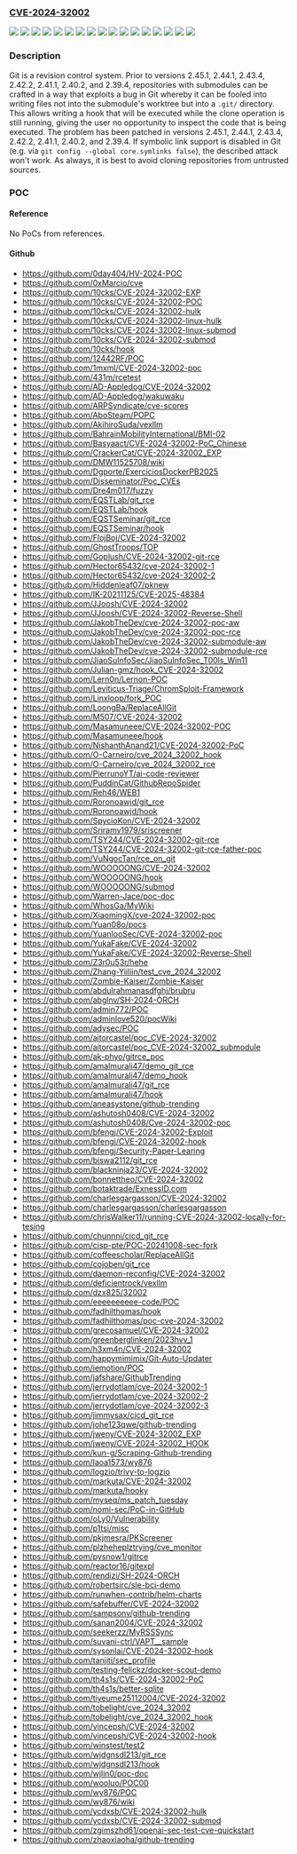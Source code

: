 ### [CVE-2024-32002](https://cve.mitre.org/cgi-bin/cvename.cgi?name=CVE-2024-32002)
![](https://img.shields.io/static/v1?label=Product&message=git&color=blue)
![](https://img.shields.io/static/v1?label=Version&message=%3C%202.39.4%20&color=brightgreen)
![](https://img.shields.io/static/v1?label=Version&message=%3D%202.41.0%20&color=brightgreen)
![](https://img.shields.io/static/v1?label=Version&message=%3D%202.44.0%20&color=brightgreen)
![](https://img.shields.io/static/v1?label=Version&message=%3D%202.45.0%20&color=brightgreen)
![](https://img.shields.io/static/v1?label=Version&message=%3E%3D%202.40.0%2C%20%3C%202.40.2%20&color=brightgreen)
![](https://img.shields.io/static/v1?label=Version&message=%3E%3D%202.42.0%2C%20%3C%202.42.2%20&color=brightgreen)
![](https://img.shields.io/static/v1?label=Version&message=%3E%3D%202.43.0%2C%20%3C%202.43.4%20&color=brightgreen)
![](https://img.shields.io/static/v1?label=Version&message=0%20&color=brightgreen)
![](https://img.shields.io/static/v1?label=Version&message=2.40.0%20&color=brightgreen)
![](https://img.shields.io/static/v1?label=Version&message=2.41.0%20&color=brightgreen)
![](https://img.shields.io/static/v1?label=Version&message=2.42.0%20&color=brightgreen)
![](https://img.shields.io/static/v1?label=Version&message=2.43%20&color=brightgreen)
![](https://img.shields.io/static/v1?label=Version&message=2.44.0%20&color=brightgreen)
![](https://img.shields.io/static/v1?label=Version&message=2.45.0%20&color=brightgreen)
![](https://img.shields.io/static/v1?label=Vulnerability&message=CWE-22%3A%20Improper%20Limitation%20of%20a%20Pathname%20to%20a%20Restricted%20Directory%20('Path%20Traversal')&color=brightgreen)
![](https://img.shields.io/static/v1?label=Vulnerability&message=CWE-434%3A%20Unrestricted%20Upload%20of%20File%20with%20Dangerous%20Type&color=brightgreen)

### Description

Git is a revision control system. Prior to versions 2.45.1, 2.44.1, 2.43.4, 2.42.2, 2.41.1, 2.40.2, and 2.39.4, repositories with submodules can be crafted in a way that exploits a bug in Git whereby it can be fooled into writing files not into the submodule's worktree but into a `.git/` directory. This allows writing a hook that will be executed while the clone operation is still running, giving the user no opportunity to inspect the code that is being executed. The problem has been patched in versions 2.45.1, 2.44.1, 2.43.4, 2.42.2, 2.41.1, 2.40.2, and 2.39.4. If symbolic link support is disabled in Git (e.g. via `git config --global core.symlinks false`), the described attack won't work. As always, it is best to avoid cloning repositories from untrusted sources.

### POC

#### Reference
No PoCs from references.

#### Github
- https://github.com/0day404/HV-2024-POC
- https://github.com/0xMarcio/cve
- https://github.com/10cks/CVE-2024-32002-EXP
- https://github.com/10cks/CVE-2024-32002-POC
- https://github.com/10cks/CVE-2024-32002-hulk
- https://github.com/10cks/CVE-2024-32002-linux-hulk
- https://github.com/10cks/CVE-2024-32002-linux-submod
- https://github.com/10cks/CVE-2024-32002-submod
- https://github.com/10cks/hook
- https://github.com/12442RF/POC
- https://github.com/1mxml/CVE-2024-32002-poc
- https://github.com/431m/rcetest
- https://github.com/AD-Appledog/CVE-2024-32002
- https://github.com/AD-Appledog/wakuwaku
- https://github.com/ARPSyndicate/cve-scores
- https://github.com/AboSteam/POPC
- https://github.com/AkihiroSuda/vexllm
- https://github.com/BahrainMobilityInternational/BMI-02
- https://github.com/Basyaact/CVE-2024-32002-PoC_Chinese
- https://github.com/CrackerCat/CVE-2024-32002_EXP
- https://github.com/DMW11525708/wiki
- https://github.com/Dgporte/ExerciciosDockerPB2025
- https://github.com/Disseminator/Poc_CVEs
- https://github.com/Dre4m017/fuzzy
- https://github.com/EQSTLab/git_rce
- https://github.com/EQSTLab/hook
- https://github.com/EQSTSeminar/git_rce
- https://github.com/EQSTSeminar/hook
- https://github.com/FlojBoj/CVE-2024-32002
- https://github.com/GhostTroops/TOP
- https://github.com/Goplush/CVE-2024-32002-git-rce
- https://github.com/Hector65432/cve-2024-32002-1
- https://github.com/Hector65432/cve-2024-32002-2
- https://github.com/Hiddenleaf07/pknew
- https://github.com/IK-20211125/CVE-2025-48384
- https://github.com/JJoosh/CVE-2024-32002
- https://github.com/JJoosh/CVE-2024-32002-Reverse-Shell
- https://github.com/JakobTheDev/cve-2024-32002-poc-aw
- https://github.com/JakobTheDev/cve-2024-32002-poc-rce
- https://github.com/JakobTheDev/cve-2024-32002-submodule-aw
- https://github.com/JakobTheDev/cve-2024-32002-submodule-rce
- https://github.com/JiaoSuInfoSec/JiaoSuInfoSec_T00ls_Win11
- https://github.com/Julian-gmz/hook_CVE-2024-32002
- https://github.com/Lern0n/Lernon-POC
- https://github.com/Leviticus-Triage/ChromSploit-Framework
- https://github.com/Linxloop/fork_POC
- https://github.com/LoongBa/ReplaceAllGit
- https://github.com/M507/CVE-2024-32002
- https://github.com/Masamuneee/CVE-2024-32002-POC
- https://github.com/Masamuneee/hook
- https://github.com/NishanthAnand21/CVE-2024-32002-PoC
- https://github.com/O-Carneiro/cve_2024_32002_hook
- https://github.com/O-Carneiro/cve_2024_32002_rce
- https://github.com/PierrunoYT/ai-code-reviewer
- https://github.com/PuddinCat/GithubRepoSpider
- https://github.com/Reh46/WEB1
- https://github.com/Roronoawjd/git_rce
- https://github.com/Roronoawjd/hook
- https://github.com/SpycioKon/CVE-2024-32002
- https://github.com/Sriramv1979/sriscreener
- https://github.com/TSY244/CVE-2024-32002-git-rce
- https://github.com/TSY244/CVE-2024-32002-git-rce-father-poc
- https://github.com/VuNgocTan/rce_on_git
- https://github.com/WOOOOONG/CVE-2024-32002
- https://github.com/WOOOOONG/hook
- https://github.com/WOOOOONG/submod
- https://github.com/Warren-Jace/poc-doc
- https://github.com/WhosGa/MyWiki
- https://github.com/XiaomingX/cve-2024-32002-poc
- https://github.com/Yuan08o/pocs
- https://github.com/YuanlooSec/CVE-2024-32002-poc
- https://github.com/YukaFake/CVE-2024-32002
- https://github.com/YukaFake/CVE-2024-32002-Reverse-Shell
- https://github.com/Z3r0u53r/hehe
- https://github.com/Zhang-Yiiliin/test_cve_2024_32002
- https://github.com/Zombie-Kaiser/Zombie-Kaiser
- https://github.com/abdulrahmanasdfghj/brubru
- https://github.com/abglnv/SH-2024-ORCH
- https://github.com/admin772/POC
- https://github.com/adminlove520/pocWiki
- https://github.com/adysec/POC
- https://github.com/aitorcastel/poc_CVE-2024-32002
- https://github.com/aitorcastel/poc_CVE-2024-32002_submodule
- https://github.com/ak-phyo/gitrce_poc
- https://github.com/amalmurali47/demo_git_rce
- https://github.com/amalmurali47/demo_hook
- https://github.com/amalmurali47/git_rce
- https://github.com/amalmurali47/hook
- https://github.com/aneasystone/github-trending
- https://github.com/ashutosh0408/CVE-2024-32002
- https://github.com/ashutosh0408/Cve-2024-32002-poc
- https://github.com/bfengj/CVE-2024-32002-Exploit
- https://github.com/bfengj/CVE-2024-32002-hook
- https://github.com/bfengj/Security-Paper-Learing
- https://github.com/biswa2112/git_rce
- https://github.com/blackninja23/CVE-2024-32002
- https://github.com/bonnettheo/CVE-2024-32002
- https://github.com/botaktrade/ExnessID.com
- https://github.com/charlesgargasson/CVE-2024-32002
- https://github.com/charlesgargasson/charlesgargasson
- https://github.com/chrisWalker11/running-CVE-2024-32002-locally-for-tesing
- https://github.com/chunnni/cicd_git_rce
- https://github.com/cisp-pte/POC-20241008-sec-fork
- https://github.com/coffeescholar/ReplaceAllGit
- https://github.com/cojoben/git_rce
- https://github.com/daemon-reconfig/CVE-2024-32002
- https://github.com/deficientrock/vexllm
- https://github.com/dzx825/32002
- https://github.com/eeeeeeeeee-code/POC
- https://github.com/fadhilthomas/hook
- https://github.com/fadhilthomas/poc-cve-2024-32002
- https://github.com/grecosamuel/CVE-2024-32002
- https://github.com/greenberglinken/2023hvv_1
- https://github.com/h3xm4n/CVE-2024-32002
- https://github.com/happymimimix/Git-Auto-Updater
- https://github.com/iemotion/POC
- https://github.com/jafshare/GithubTrending
- https://github.com/jerrydotlam/cve-2024-32002-1
- https://github.com/jerrydotlam/cve-2024-32002-2
- https://github.com/jerrydotlam/cve-2024-32002-3
- https://github.com/jimmysax/cicd_git_rce
- https://github.com/johe123qwe/github-trending
- https://github.com/jweny/CVE-2024-32002_EXP
- https://github.com/jweny/CVE-2024-32002_HOOK
- https://github.com/kun-g/Scraping-Github-trending
- https://github.com/laoa1573/wy876
- https://github.com/logzio/trivy-to-logzio
- https://github.com/markuta/CVE-2024-32002
- https://github.com/markuta/hooky
- https://github.com/myseq/ms_patch_tuesday
- https://github.com/nomi-sec/PoC-in-GitHub
- https://github.com/oLy0/Vulnerability
- https://github.com/p1tsi/misc
- https://github.com/pkjmesra/PKScreener
- https://github.com/plzheheplztrying/cve_monitor
- https://github.com/pysnow1/gitrce
- https://github.com/reactor16/gitexpl
- https://github.com/rendizi/SH-2024-ORCH
- https://github.com/robertsirc/sle-bci-demo
- https://github.com/runwhen-contrib/helm-charts
- https://github.com/safebuffer/CVE-2024-32002
- https://github.com/sampsonv/github-trending
- https://github.com/sanan2004/CVE-2024-32002
- https://github.com/seekerzz/MyRSSSync
- https://github.com/suvani-ctrl/VAPT__sample
- https://github.com/sysonlai/CVE-2024-32002-hook
- https://github.com/tanjiti/sec_profile
- https://github.com/testing-felickz/docker-scout-demo
- https://github.com/th4s1s/CVE-2024-32002-PoC
- https://github.com/th4s1s/better-sqlite
- https://github.com/tiyeume25112004/CVE-2024-32002
- https://github.com/tobelight/cve_2024_32002
- https://github.com/tobelight/cve_2024_32002_hook
- https://github.com/vincepsh/CVE-2024-32002
- https://github.com/vincepsh/CVE-2024-32002-hook
- https://github.com/winstest/test2
- https://github.com/wjdgnsdl213/git_rce
- https://github.com/wjdgnsdl213/hook
- https://github.com/wjlin0/poc-doc
- https://github.com/wooluo/POC00
- https://github.com/wy876/POC
- https://github.com/wy876/wiki
- https://github.com/ycdxsb/CVE-2024-32002-hulk
- https://github.com/ycdxsb/CVE-2024-32002-submod
- https://github.com/zgimszhd61/openai-sec-test-cve-quickstart
- https://github.com/zhaoxiaoha/github-trending

